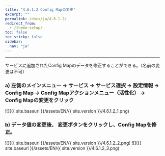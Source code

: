 ```yaml
---
title: "4.6.1.2 Config Mapの変更"
excerpt: ""
permalink: /docs/ja/4.6.1.2/
redirect_from:
  - /theme-setup/
toc: false
toc_sticky: false
sidebar:
  nav: "ja"
---
```


---
サービスに追加されたConfig Mapのデータを修正することができる。（名前の変更は不可）

### a\) 左側のメインメニュー → サービス → サービス選択 → 設定情報 → Config Map → Config Mapアクションメニュー（活性化） → Config Mapの変更をクリック
![]({{ site.baseurl }}/assets/EN/{{ site.version }}/4.6.1.2_1.png)

### b\) データ値の変更後、 変更ボタンをクリックし、Config Mapを修正。
![]({{ site.baseurl }}/assets/EN/{{ site.version }}/4.6.1.2_2.png)
![]({{ site.baseurl }}/assets/EN/{{ site.version }}/4.6.1.2_3.png)

